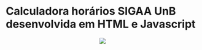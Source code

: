 # Calculadora horários SIGAA UnB desenvolvida em HTML e Javascript
<p align="center"><img src="https://user-images.githubusercontent.com/31783838/128637099-4d43a9cb-3a79-47da-99de-8a8b2ab9f4e5.png" /></p>
